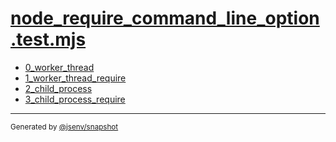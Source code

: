 # [node_require_command_line_option.test.mjs](../node_require_command_line_option.test.mjs)



- [0_worker_thread](0_worker_thread/0_worker_thread.md)
- [1_worker_thread_require](1_worker_thread_require/1_worker_thread_require.md)
- [2_child_process](2_child_process/2_child_process.md)
- [3_child_process_require](3_child_process_require/3_child_process_require.md)

---

<sub>
  Generated by <a href="https://github.com/jsenv/core/tree/main/packages/independent/snapshot">@jsenv/snapshot</a>
</sub>